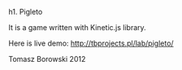 h1. Pigleto

It is a game written with Kinetic.js library.

Here is live demo: http://tbprojects.pl/lab/pigleto/

Tomasz Borowski 2012

